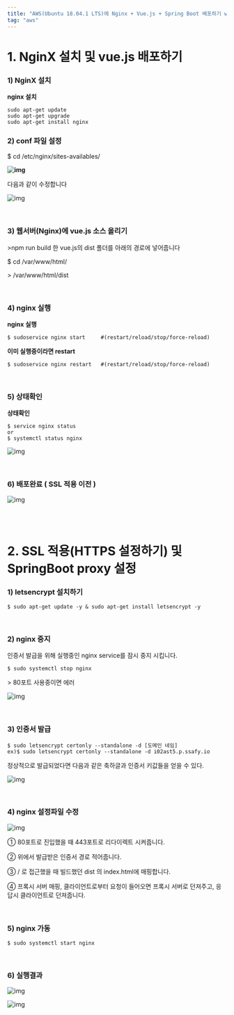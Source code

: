 ```yaml
---
title: "AWS(Ubuntu 18.04.1 LTS)에 Nginx + Vue.js + Spring Boot 배포하기 with SSL"
tag: "aws"
---
```






# 1. NginX 설치 및 vue.js 배포하기

### 1) NginX 설치

**nginx 설치**

```shell
sudo apt-get update
sudo apt-get upgrade
sudo apt-get install nginx
```

### 2) conf 파일 설정

$ cd /etc/nginx/sites-availables/

**![img](https://user-images.githubusercontent.com/46040293/74617570-3294fa80-5171-11ea-8426-cc966326dbf4.png)**

다음과 같이 수정합니다

![img](https://user-images.githubusercontent.com/46040293/74617585-43de0700-5171-11ea-8dc7-cdf94e3962e6.png)

<br>

### 3) 웹서버(Nginx)에 vue.js 소스 올리기

\>npm run build 한 vue.js의 dist 폴더를 아래의 경로에 넣어줍니다

$ cd /var/www/html/

\>   /var/www/html/dist

<br>

### 4) nginx 실행

**nginx 실행**

```shell
$ sudoservice nginx start     #(restart/reload/stop/force-reload)
```



**이미 실행중이라면 restart**

```shell
$ sudoservice nginx restart   #(restart/reload/stop/force-reload)
```

<br>

### 5) 상태확인

**상태확인**

```
$ service nginx status 
or 
$ systemctl status nginx
```



![img](https://user-images.githubusercontent.com/46040293/74617593-4cced880-5171-11ea-846f-81684765b7c4.png)

<br>

### 6) 배포완료 ( SSL 적용 이전 )

![img](https://user-images.githubusercontent.com/46040293/74617606-5c4e2180-5171-11ea-833b-d73ce97a1f22.png)

<br>

<br>

# 2. SSL 적용(HTTPS 설정하기) 및SpringBoot proxy 설정

### 1) letsencrypt 설치하기

```shell
$ sudo apt-get update -y & sudo apt-get install letsencrypt -y
```

<br>

### 2) nginx 중지

인증서 발급을 위해 실행중인 nginx service를 잠시 중지 시킵니다.

```shell
$ sudo systemctl stop nginx
```

\> 80포트 사용중이면 에러

![img](https://user-images.githubusercontent.com/46040293/74617607-5d7f4e80-5171-11ea-83c0-88d25222165c.png)

<br>

### 3) 인증서 발급

```
$ sudo letsencrypt certonly --standalone -d [도메인 네임]
ex)$ sudo letsencrypt certonly --standalone -d i02ast5.p.ssafy.io
```

정상적으로 발급되었다면 다음과 같은 축하글과 인증서 키값들을 얻을 수 있다.

![img](https://user-images.githubusercontent.com/46040293/74617608-5e17e500-5171-11ea-9b14-aac6818530d1.png)

<br>

### 4) nginx 설정파일 수정

![img](https://user-images.githubusercontent.com/46040293/74617609-5e17e500-5171-11ea-9cf6-5f00b628007d.png)

① 80포트로 진입했을 때 443포트로 리다이렉트 시켜줍니다.

② 위에서 발급받은 인증서 경로 적어줍니다.

③ / 로 접근했을 때 빌드했던 dist 의 index.html에 매핑합니다.

④ 프록시 서버 매핑, 클라이언트로부터 요청이 들어오면 프록시 서버로 던져주고, 응답시 클라이언트로 던져줍니다.

<br>

### 5) nginx 가동

```
$ sudo systemctl start nginx
```

<br>

### 6) 실행결과

![img](https://user-images.githubusercontent.com/46040293/74617610-5eb07b80-5171-11ea-8dc6-65b9cc67bbd8.png)

![img](https://user-images.githubusercontent.com/46040293/74617603-5bb58b00-5171-11ea-96fd-314b5517f8a1.png)